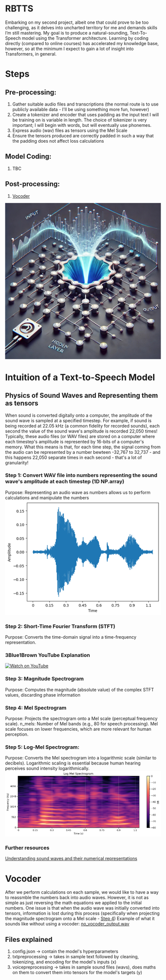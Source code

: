 # RBTTS

Embarking on my second project, albeit one that could prove to be too challenging, as it delves into uncharted territory for me and demands skills I’m still mastering. My goal is to produce a natural-sounding, Text-To-Speech model using the Transformer architecture. Learning by coding directly (compared to online courses) has accelerated my knowledge base, however, so at the minimum I expect to gain a lot of insight into Transformers, in general.

# Steps

## Pre-processing:
1) Gather suitable audio files and transcriptions (the normal route is to use publicly available data - I'll be using something more fun, however)
2) Create a tokenizer and encoder that uses padding as the input text I will be training on is variable in length. The choice of tokenizer is very important; I will begin with words, but will eventually use phonemes.
3) Express audio (wav) files as tensors using the Mel Scale
4) Ensure the tensors produced are correctly padded in such a way that the padding does not affect loss calculations

## Model Coding:
1) TBC

## Post-processing:
1) [Vocoder](#vocoder)


![Text-to-speech](./Files/NN_wav.jpg)


# Intuition of a Text-to-Speech Model

## Physics of Sound Waves and Representing them as tensors

When sound is converted digitally onto a computer, the amplitude of the sound wave is sampled at a specified timestep. For example, if sound is being recorded at 22.05 kHz (a common fidelity for recorded sounds), each second the value of the sound wave's amplitude is recorded 22,050 times! Typically, these audio files (or WAV files) are stored on a computer where each timestep's amplitude is represented by 16-bits of a computer's memory. What this means is that, for each time step, the signal coming from the audio can be represented by a number bewteen -32,767 to 32,737 - and this happens 22,050 separate times in each second - that's a lot of granularity!

### Step 1: Convert WAV file into numbers representing the sound wave's amplitude at each timestep (1D NP.array)
Purpose: Representing an audio wave as numbers allows us to perform calculations and manipulate the numbers
![Raw Wav](./Files/Raw_Wav.png)

### Step 2: Short-Time Fourier Transform (STFT)
Purpose: Converts the time-domain signal into a time-frequency representation.

### 3Blue1Brown YouTube Explanation
[![Watch on YouTube](https://img.youtube.com/vi/spUNpyF58BY/0.jpg)](https://www.youtube.com/watch?v=spUNpyF58BY&t=31s)

### Step 3: Magnitude Spectrogram
Purpose: Computes the magnitude (absolute value) of the complex STFT values, discarding phase information

### Step 4: Mel Spectrogram
Purpose: Projects the spectrogram onto a Mel scale (perceptual frequency scale).
n_mels: Number of Mel bands (e.g., 80 for speech processing).
Mel scale focuses on lower frequencies, which are more relevant for human perception.

### Step 5: Log-Mel Spectrogram:
Purpose: Converts the Mel spectrogram into a logarithmic scale (similar to decibels).
Logarithmic scaling is essential because human hearing perceives sound intensity logarithmically.
![Mel Spectrograpm](./Files/Mel_Spec.png)

### Further resources
[Understanding sound waves and their numerical representations](https://medium.com/analytics-vidhya/understanding-the-mel-spectrogram-fca2afa2ce53)


# Vocoder
After we perform calculations on each sample, we would like to have a way to reassmble the numbers back into audio waves. However, it is not as simple as just reversing the math equations we applied to the initial numbers. One issue is that when the audio wave was initially converted into tensors, information is lost during this process (specifically when projecting the magnitude spectrogram onto a Mel scale - [Step 4](#step-4-mel-spectrogram))
Example of what it sounds like without using a vocoder: [no_vocoder_output.wav](no_vocoder_output.wav)


## Files explained

1) config.json -> contain the model's hyperparameters
2) txtpreprocessing -> takes in sample text followed by cleaning, tokenizing, and encoding for the model's inputs (x)
3) voicepreprocessing -> takes in sample sound files (wavs), does maths on them to convert them into tensors for the model's targets (y)
